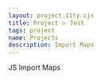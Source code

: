 ```yaml
---
layout: project.11ty.cjs
title: Project ⌲ Test
tags: project
name: Projects
description: Import Maps
---
```


<iff-title level="3">JS Import Maps</hls-title>
<iff-title level="4"></hls-title>
